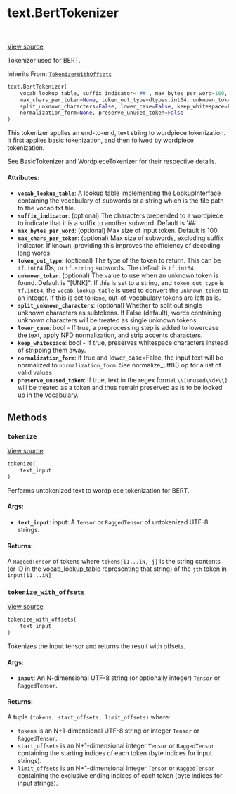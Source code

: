 <div itemscope itemtype="http://developers.google.com/ReferenceObject">
<meta itemprop="name" content="text.BertTokenizer" />
<meta itemprop="path" content="Stable" />
<meta itemprop="property" content="__init__"/>
<meta itemprop="property" content="tokenize"/>
<meta itemprop="property" content="tokenize_with_offsets"/>
</div>

# text.BertTokenizer

<!-- Insert buttons and diff -->

<table class="tfo-notebook-buttons tfo-api" align="left">
</table>

<a target="_blank" href="https://github.com/tensorflow/text/tree/master/tensorflow_text/python/ops/bert_tokenizer.py">View
source</a>

Tokenizer used for BERT.

Inherits From: [`TokenizerWithOffsets`](../text/TokenizerWithOffsets.md)

```python
text.BertTokenizer(
    vocab_lookup_table, suffix_indicator='##', max_bytes_per_word=100,
    max_chars_per_token=None, token_out_type=dtypes.int64, unknown_token='[UNK]',
    split_unknown_characters=False, lower_case=False, keep_whitespace=False,
    normalization_form=None, preserve_unused_token=False
)
```

<!-- Placeholder for "Used in" -->

This tokenizer applies an end-to-end, text string to wordpiece tokenization. It
first applies basic tokenization, and then follwed by wordpiece tokenization.

See BasicTokenizer and WordpieceTokenizer for their respective details.

#### Attributes:

*   <b>`vocab_lookup_table`</b>: A lookup table implementing the LookupInterface
    containing the vocabulary of subwords or a string which is the file path to
    the vocab.txt file.
*   <b>`suffix_indicator`</b>: (optional) The characters prepended to a
    wordpiece to indicate that it is a suffix to another subword. Default is
    '##'.
*   <b>`max_bytes_per_word`</b>: (optional) Max size of input token. Default
    is 100.
*   <b>`max_chars_per_token`</b>: (optional) Max size of subwords, excluding
    suffix indicator. If known, providing this improves the efficiency of
    decoding long words.
*   <b>`token_out_type`</b>: (optional) The type of the token to return. This
    can be `tf.int64` IDs, or `tf.string` subwords. The default is `tf.int64`.
*   <b>`unknown_token`</b>: (optional) The value to use when an unknown token is
    found. Default is "[UNK]". If this is set to a string, and `token_out_type`
    is `tf.int64`, the `vocab_lookup_table` is used to convert the
    `unknown_token` to an integer. If this is set to `None`, out-of-vocabulary
    tokens are left as is.
*   <b>`split_unknown_characters`</b>: (optional) Whether to split out single
    unknown characters as subtokens. If False (default), words containing
    unknown characters will be treated as single unknown tokens.
*   <b>`lower_case`</b>: bool - If true, a preprocessing step is added to
    lowercase the text, apply NFD normalization, and strip accents characters.
*   <b>`keep_whitespace`</b>: bool - If true, preserves whitespace characters
    instead of stripping them away.
*   <b>`normalization_form`</b>: If true and lower_case=False, the input text
    will be normalized to `normalization_form`. See normalize_utf8() op for a
    list of valid values.
*   <b>`preserve_unused_token`</b>: If true, text in the regex format
    `\\[unused\\d+\\]` will be treated as a token and thus remain preserved as
    is to be looked up in the vocabulary.

## Methods

<h3 id="tokenize"><code>tokenize</code></h3>

<a target="_blank" href="https://github.com/tensorflow/text/tree/master/tensorflow_text/python/ops/bert_tokenizer.py">View
source</a>

```python
tokenize(
    text_input
)
```

Performs untokenized text to wordpiece tokenization for BERT.

#### Args:

*   <b>`text_input`</b>: input: A `Tensor` or `RaggedTensor` of untokenized
    UTF-8 strings.

#### Returns:

A `RaggedTensor` of tokens where `tokens[i1...iN, j]` is the string contents (or
ID in the vocab_lookup_table representing that string) of the `jth` token in
`input[i1...iN]`

<h3 id="tokenize_with_offsets"><code>tokenize_with_offsets</code></h3>

<a target="_blank" href="https://github.com/tensorflow/text/tree/master/tensorflow_text/python/ops/bert_tokenizer.py">View
source</a>

```python
tokenize_with_offsets(
    text_input
)
```

Tokenizes the input tensor and returns the result with offsets.

#### Args:

*   <b>`input`</b>: An N-dimensional UTF-8 string (or optionally integer)
    `Tensor` or `RaggedTensor`.

#### Returns:

A tuple `(tokens, start_offsets, limit_offsets)` where:

*   `tokens` is an N+1-dimensional UTF-8 string or integer `Tensor` or
    `RaggedTensor`.
*   `start_offsets` is an N+1-dimensional integer `Tensor` or `RaggedTensor`
    containing the starting indices of each token (byte indices for input
    strings).
*   `limit_offsets` is an N+1-dimensional integer `Tensor` or `RaggedTensor`
    containing the exclusive ending indices of each token (byte indices for
    input strings).
